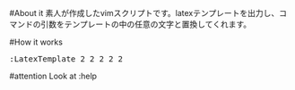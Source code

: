 #About it
素人が作成したvimスクリプトです。latexテンプレートを出力し、コマンドの引数をテンプレートの中の任意の文字と置換してくれます。

#How it works
<pre>
:LatexTemplate 2 2 2 2 2
</pre>

#attention
Look at :help
